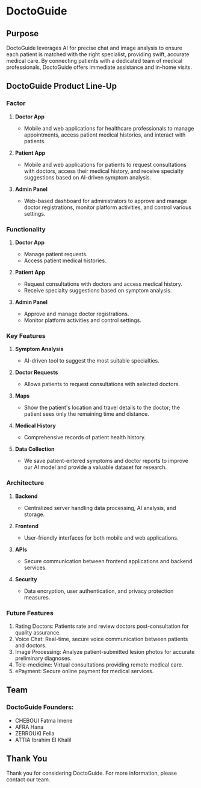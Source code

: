 # DoctoGuide

## Purpose

DoctoGuide leverages AI for precise chat and image analysis to ensure each patient is matched with the right specialist, providing swift, accurate medical care. By connecting patients with a dedicated team of medical professionals, DoctoGuide offers immediate assistance and in-home visits.

## DoctoGuide Product Line-Up

### Factor

1. **Doctor App**
   - Mobile and web applications for healthcare professionals to manage appointments, access patient medical histories, and interact with patients.

2. **Patient App**
   - Mobile and web applications for patients to request consultations with doctors, access their medical history, and receive specialty suggestions based on AI-driven symptom analysis.

3. **Admin Panel**
   - Web-based dashboard for administrators to approve and manage doctor registrations, monitor platform activities, and control various settings.

### Functionality

1. **Doctor App**
   - Manage patient requests.
   - Access patient medical histories.

2. **Patient App**
   - Request consultations with doctors and access medical history.
   - Receive specialty suggestions based on symptom analysis.

3. **Admin Panel**
   - Approve and manage doctor registrations.
   - Monitor platform activities and control settings.

### Key Features

1. **Symptom Analysis**
   - AI-driven tool to suggest the most suitable specialties.

2. **Doctor Requests**
   - Allows patients to request consultations with selected doctors.

3. **Maps**
   - Show the patient's location and travel details to the doctor; the patient sees only the remaining time and distance.

4. **Medical History**
   - Comprehensive records of patient health history.

5. **Data Collection**
   - We save patient-entered symptoms and doctor reports to improve our AI model and provide a valuable dataset for research.

### Architecture

1. **Backend**
   - Centralized server handling data processing, AI analysis, and storage.

2. **Frontend**
   - User-friendly interfaces for both mobile and web applications.

3. **APIs**
   - Secure communication between frontend applications and backend services.

4. **Security**
   - Data encryption, user authentication, and privacy protection measures.

### Future Features

1. Rating Doctors: Patients rate and review doctors post-consultation for quality assurance.
2. Voice Chat: Real-time, secure voice communication between patients and doctors.
3. Image Processing: Analyze patient-submitted lesion photos for accurate preliminary diagnoses.
4. Tele-medicine: Virtual consultations providing remote medical care.
5. ePayment: Secure online payment for medical services.


## Team

### DoctoGuide Founders:
- CHEBOUI Fatma Imene
- AFRA Hana
- ZERROUKI Fella
- ATTIA Ibrahim El Khalil

## Thank You

Thank you for considering DoctoGuide. For more information, please contact our team.
